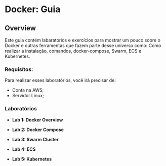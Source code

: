 # Docker: Guia

## Overview

Este guia contém labaratórios e exercícios para mostrar um pouco sobre o Docker e outras ferramentas que fazem parte desse universo como: Como realizar a instalação, comandos, docker-compose, Swarm, ECS e Kubernetes.

### Requisítos:

Para realizar esses laboratórios, você irá precisar de:
    
* Conta na AWS;
* Servidor Linux;

### Laboratórios


* **Lab 1: Docker Overview**  

  

* **Lab 2: Docker Compose**  



* **Lab 3: Swarm Cluster**  

    

* **Lab 4: ECS**  

    

* **Lab 5: Kubernetes** 

    
